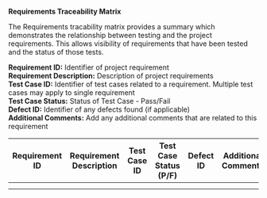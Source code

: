 **Requirements Traceability Matrix**

The Requirements tracability matrix provides a summary which demonstrates the relationship between testing and the project requirements.
This allows visibility of requirements that have been tested and the status of those tests. <br />

**Requirement ID:** Identifier of project requirement<br />
**Requirement Description:** Description of project requirements<br />
**Test Case ID:** Identifier of test cases related to a requirement. Multiple test cases may apply to single requirement<br />
**Test Case Status:** Status of Test Case - Pass/Fail<br />
**Defect ID:** Identifier of any defects found (if applicable)<br />
**Additional Comments:** Add any additional comments that are related to this requirement<br />

| Requirement ID  | Requirement Description | Test Case ID  | Test Case Status (P/F) | Defect ID | Additional Comments |
| ------------- | ------------- | ------------- | ------------- | ------------- | ------------- |
|  |  |   |  |  |  | 
|  |  |   |  |  |  |  

